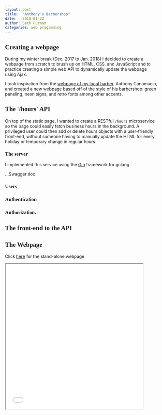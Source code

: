 ```yaml
---
layout: post
title:  "Anthony's Barbershop"
date:   2018-01-22
author: Seth Furman
categories: web progamming
---
```


<style>
    @import url("https://fonts.googleapis.com/css?family=Lobster+Two");
    h1, h2, h3 { font-family: 'Lobster Two'; }
</style>

## Creating a webpage
During my winter break (Dec. 2017 to Jan. 2018) I decided to create a webpage
from scratch to brush up on HTML, CSS, and JavaScript and to practice creating
a simple web API to dynamically update the webpage using Ajax.

I took inspiration from the [webpage of my local
barber](http://www.langhornebarber.com/), Anthony Canamucio, and created a new
webpage based off of the style of his barbershop: green paneling, neon signs,
and retro fonts among other accents.

## The '/hours' API
On top of the static page, I wanted to create a RESTful `/hours` microservice
so the page could easily fetch business hours in the background. A privileged
user could then add or delete hours objects with a user-friendly front-end,
without someone having to manually update the HTML for every holiday or
temporary change in regular hours.

### The server
I implemented this service using the [Gin](https://gin-gonic.github.io/gin/)
framework for golang.

...Swagger doc.

### Users
### Authentication
### Authorization.

## The front-end to the API

## The Webpage
Click [here](/assets/documents/anthonys-barbershop/home.html) for the
stand-alone webpage.
<iframe style="width: 90%; height: 50vw" src="/assets/documents/anthonys-barbershop/home.html"></iframe>
